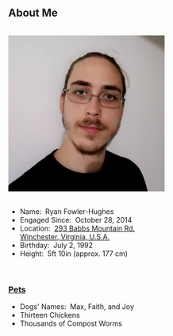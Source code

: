 <h2 id="about">About Me</h2>
<hr style="height:1px; visibility:hidden;" />
<img src="/img/me.jpg" alt="Ryan" height="315" width="315"/>
<hr style="height:1px; visibility:hidden;" />
<ul class="none">
	<li class="space">Name:&nbsp;&nbsp;Ryan Fowler-Hughes</li>
	<li class="space">Engaged Since:&nbsp;&nbsp;October 28, 2014</li>
	<li class="space">Location:&nbsp;&nbsp;<a href="https://www.google.com/maps/place/293+Babbs+Mountain+Rd,+Winchester,+VA+22603/@39.2744651,-78.1799907,17z/data=!3m1!4b1!4m5!3m4!1s0x89b5f115682b0d49:0xa79fd3617adf6fc!8m2!3d39.274461!4d-78.177802" target="_blank">293 Babbs Mountain Rd.<br>Winchester, Virginia, U.S.A.</a></li>
	<li class="space">Birthday:&nbsp;&nbsp;July 2, 1992</li>
	<li class="space">Height:&nbsp;&nbsp;5ft 10in (approx. 177 cm)</li>
</ul>
<br>
<h3 style="text-decoration: underline">Pets</h3>
<ul class="none">
	<li class="space">Dogs' Names:&nbsp;&nbsp;Max, Faith, and Joy</li>
	<li class="space">Thirteen Chickens</li>
	<li class="space">Thousands of Compost Worms</li>
</ul>